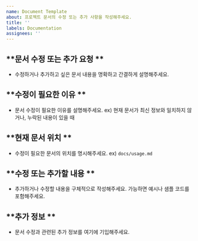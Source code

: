 ```yaml
---
name: Document Template
about: 프로젝트 문서의 수정 또는 추가 사항을 작성해주세요.
title: ''
labels: Documentation
assignees: ''
---
```

## **문서 수정 또는 추가 요청 **
- 수정하거나 추가하고 싶은 문서 내용을 명확하고 간결하게 설명해주세요.

## **수정이 필요한 이유 **
- 문서 수정이 필요한 이유를 설명해주세요. ex) 현재 문서가 최신 정보와 일치하지 않거나, 누락된 내용이 있을 때

## **현재 문서 위치 **
- 수정이 필요한 문서의 위치를 명시해주세요. ex) `docs/usage.md`

## **수정 또는 추가할 내용 **
- 추가하거나 수정할 내용을 구체적으로 작성해주세요. 가능하면 예시나 샘플 코드를 포함해주세요.

## **추가 정보 **
- 문서 수정과 관련된 추가 정보를 여기에 기입해주세요.